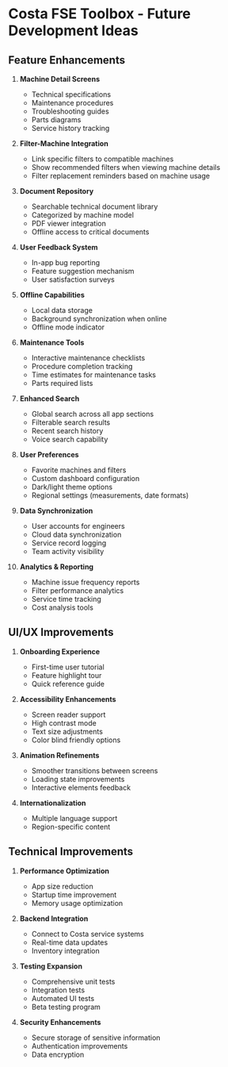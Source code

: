 # Costa FSE Toolbox - Future Development Ideas

## Feature Enhancements

1. **Machine Detail Screens**
   - Technical specifications
   - Maintenance procedures
   - Troubleshooting guides
   - Parts diagrams
   - Service history tracking

2. **Filter-Machine Integration**
   - Link specific filters to compatible machines
   - Show recommended filters when viewing machine details
   - Filter replacement reminders based on machine usage

3. **Document Repository**
   - Searchable technical document library
   - Categorized by machine model
   - PDF viewer integration
   - Offline access to critical documents

4. **User Feedback System**
   - In-app bug reporting
   - Feature suggestion mechanism
   - User satisfaction surveys

5. **Offline Capabilities**
   - Local data storage
   - Background synchronization when online
   - Offline mode indicator

6. **Maintenance Tools**
   - Interactive maintenance checklists
   - Procedure completion tracking
   - Time estimates for maintenance tasks
   - Parts required lists

7. **Enhanced Search**
   - Global search across all app sections
   - Filterable search results
   - Recent search history
   - Voice search capability

8. **User Preferences**
   - Favorite machines and filters
   - Custom dashboard configuration
   - Dark/light theme options
   - Regional settings (measurements, date formats)

9. **Data Synchronization**
   - User accounts for engineers
   - Cloud data synchronization
   - Service record logging
   - Team activity visibility

10. **Analytics & Reporting**
    - Machine issue frequency reports
    - Filter performance analytics
    - Service time tracking
    - Cost analysis tools

## UI/UX Improvements

1. **Onboarding Experience**
   - First-time user tutorial
   - Feature highlight tour
   - Quick reference guide

2. **Accessibility Enhancements**
   - Screen reader support
   - High contrast mode
   - Text size adjustments
   - Color blind friendly options

3. **Animation Refinements**
   - Smoother transitions between screens
   - Loading state improvements
   - Interactive elements feedback

4. **Internationalization**
   - Multiple language support
   - Region-specific content

## Technical Improvements

1. **Performance Optimization**
   - App size reduction
   - Startup time improvement
   - Memory usage optimization

2. **Backend Integration**
   - Connect to Costa service systems
   - Real-time data updates
   - Inventory integration

3. **Testing Expansion**
   - Comprehensive unit tests
   - Integration tests
   - Automated UI tests
   - Beta testing program

4. **Security Enhancements**
   - Secure storage of sensitive information
   - Authentication improvements
   - Data encryption
